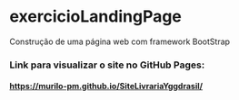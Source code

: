 # exercicioLandingPage
Construção de uma página web com framework BootStrap

### Link para visualizar o site no GitHub Pages:
#### https://murilo-pm.github.io/SiteLivrariaYggdrasil/
